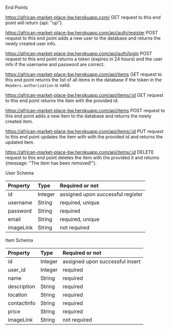 End Points

https://african-market-place-bw.herokuapp.com/
GET request to this end point will return {api: "up"}.

https://african-market-place-bw.herokuapp.com/api/auth/register
POST request to this end point adds a new user to the database and returns the newly created user info.

https://african-market-place-bw.herokuapp.com/api/auth/login
POST request to this end point returns a token (expires in 24 hours) and the user info if the username and password are correct.

https://african-market-place-bw.herokuapp.com/api/items 
GET request to this end point returns the list of all items in the database if the token in the `Headers.authorization` is valid.

https://african-market-place-bw.herokuapp.com/api/items/:id
GET request to this end point returns the item with the provided id.

https://african-market-place-bw.herokuapp.com/api/items
POST request to this end point adds a new item to the database and returns the newly created item.

https://african-market-place-bw.herokuapp.com/api/items/:id
PUT request to this end point updates the item with with the provided id and returns the updated item.

https://african-market-place-bw.herokuapp.com/api/items/:id
DELETE request to this end point deletes the item with the provided it and returns {message: "The item has been removed!"}.


User Schema

| Property  | Type 	    | Required or not                   |
|:----------|:----------|:----------------------------------|
| id        |	Integer   | assigned upon successful register |
| username  |	String    | required, unique                  |
| password  |	String    | required                          |
| email	    |   String  | required, unique                  |
| imageLink |	String    | not required                      |

Item Schema

| Property      | Type 	  | Required or not                 |
|:--------------|:--------|:--------------------------------|
| id	          | Integer | assigned upon successful insert |
| user_id       | Integer | required                        |
| name          | String  | required                        |
| description   | String  | required                        |
| location      | String  | required                        |
| contactInfo   | String  | required                        |
| price         | String  | required                        |
| imageLink     | String  | not required                    |  

